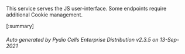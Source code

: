 






This service serves the JS user-interface. Some endpoints require additional Cookie management.

[:summary]

###### Auto generated by Pydio Cells Enterprise Distribution v2.3.5 on 13-Sep-2021
